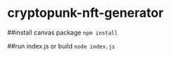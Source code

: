 ﻿# cryptopunk-nft-generator

##install canvas package
```` npm install ````

##run index.js or build
````node index.js ````


